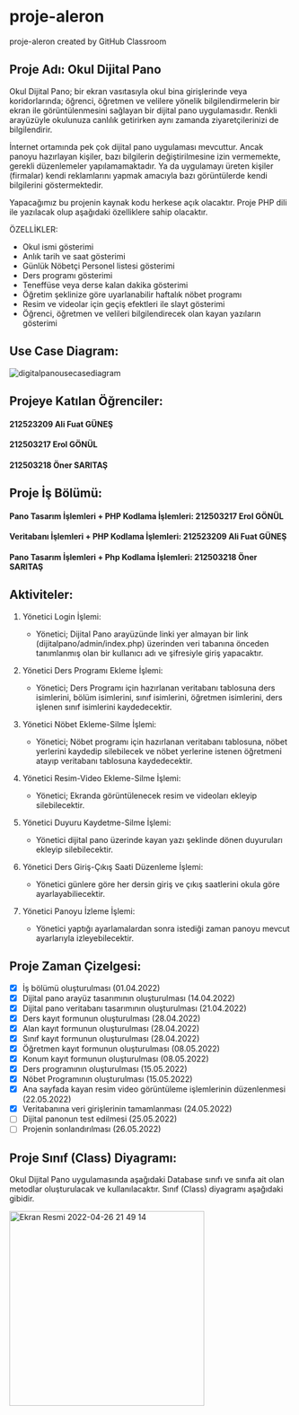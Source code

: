 # proje-aleron
proje-aleron created by GitHub Classroom
## Proje Adı: Okul Dijital Pano

Okul Dijital Pano; bir ekran vasıtasıyla okul bina girişlerinde veya koridorlarında; öğrenci, öğretmen ve velilere yönelik bilgilendirmelerin bir ekran ile görüntülenmesini sağlayan bir dijital pano uygulamasıdır. Renkli arayüzüyle okulunuza canlılık getirirken aynı zamanda ziyaretçilerinizi de bilgilendirir.

İnternet ortamında pek çok dijital pano uygulaması mevcuttur. Ancak panoyu hazırlayan kişiler, bazı bilgilerin değiştirilmesine izin vermemekte, gerekli düzenlemeler yapılamamaktadır. Ya da uygulamayı üreten kişiler (firmalar) kendi reklamlarını yapmak amacıyla bazı görüntülerde kendi bilgilerini göstermektedir. 

Yapacağımız bu projenin kaynak kodu herkese açık olacaktır. Proje PHP dili ile yazılacak olup aşağıdaki özelliklere sahip olacaktır.

ÖZELLİKLER:
* Okul ismi gösterimi
* Anlık tarih ve saat gösterimi
* Günlük Nöbetçi Personel listesi gösterimi
* Ders programı gösterimi
* Teneffüse veya derse kalan dakika gösterimi
* Öğretim şeklinize göre uyarlanabilir haftalık nöbet programı
* Resim ve videolar için geçiş efektleri ile slayt gösterimi
* Öğrenci, öğretmen ve velileri bilgilendirecek olan kayan yazıların gösterimi

## Use Case Diagram:

![digitalpanousecasediagram](https://user-images.githubusercontent.com/101043439/161330791-af3e0f8b-20fe-41fc-bb72-6bcc0d6848e4.jpg)


## Projeye Katılan Öğrenciler:
#### 212523209 Ali Fuat GÜNEŞ 
#### 212503217 Erol GÖNÜL
#### 212503218 Öner SARITAŞ


## Proje İş Bölümü:
#### Pano Tasarım İşlemleri + PHP Kodlama İşlemleri: 212503217 Erol GÖNÜL
#### Veritabanı İşlemleri + PHP Kodlama İşlemleri: 212523209 Ali Fuat GÜNEŞ
#### Pano Tasarım İşlemleri + Php Kodlama İşlemleri: 212503218 Öner SARITAŞ


## Aktiviteler:
1. Yönetici Login İşlemi:
   - Yönetici; Dijital Pano arayüzünde linki yer almayan bir link (dijitalpano/admin/index.php) üzerinden veri tabanına önceden tanımlanmış olan bir kullanıcı adı ve şifresiyle giriş yapacaktır. 

2. Yönetici Ders Programı Ekleme İşlemi:
   - Yönetici; Ders Programı için hazırlanan veritabanı tablosuna ders isimlerini, bölüm isimlerini, sınıf isimlerini, öğretmen isimlerini, ders işlenen sınıf isimlerini kaydedecektir.

3. Yönetici Nöbet Ekleme-Silme İşlemi:
   - Yönetici; Nöbet programı için hazırlanan veritabanı tablosuna, nöbet yerlerini kaydedip silebilecek ve nöbet yerlerine istenen öğretmeni atayıp veritabanı tablosuna kaydedecektir.

4. Yönetici Resim-Video Ekleme-Silme İşlemi:
   - Yönetici; Ekranda görüntülenecek resim ve videoları ekleyip silebilecektir.

5. Yönetici Duyuru Kaydetme-Silme İşlemi:
   - Yönetici dijital pano üzerinde kayan yazı şeklinde dönen duyuruları ekleyip silebilecektir.

6. Yönetici Ders Giriş-Çıkış Saati Düzenleme İşlemi:
   - Yönetici günlere göre her dersin giriş ve çıkış saatlerini okula göre ayarlayabiliecektir.

7. Yönetici Panoyu İzleme İşlemi:
   - Yönetici yaptığı ayarlamalardan sonra istediği zaman panoyu mevcut ayarlarıyla izleyebilecektir.

## Proje Zaman Çizelgesi:
- [x] İş bölümü oluşturulması (01.04.2022)
- [x] Dijital pano arayüz tasarımının oluşturulması (14.04.2022)
- [x] Dijital pano veritabanı tasarımının oluşturulması (21.04.2022)
- [x] Ders kayıt formunun oluşturulması (28.04.2022)
- [x] Alan kayıt formunun oluşturulması (28.04.2022)
- [x] Sınıf kayıt formunun oluşturulması (28.04.2022)
- [x] Öğretmen kayıt formunun oluşturulması (08.05.2022)
- [x] Konum kayıt formunun oluşturulması (08.05.2022)
- [x] Ders programının oluşturulması (15.05.2022)
- [x] Nöbet Programının oluşturulması (15.05.2022)
- [x] Ana sayfada kayan resim video görüntüleme işlemlerinin düzenlenmesi (22.05.2022)
- [x] Veritabanına veri girişlerinin tamamlanması (24.05.2022)
- [ ] Dijital panonun test edilmesi (25.05.2022)
- [ ] Projenin sonlandırılması (26.05.2022)

## Proje Sınıf (Class) Diyagramı:
Okul Dijital Pano uygulamasında aşağıdaki Database sınıfı ve sınıfa ait olan metodlar oluşturulacak ve kullanılacaktır. Sınıf (Class) diyagramı aşağıdaki gibidir.

<img width="347" alt="Ekran Resmi 2022-04-26 21 49 14" src="https://user-images.githubusercontent.com/101043439/165371797-41920977-6548-4eb1-82d8-4163ee995e80.png">
